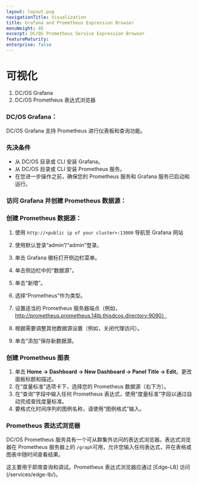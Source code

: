 ```yaml
---
layout: layout.pug
navigationTitle: Visualization
title: Grafana and Prometheus Expression Browser
menuWeight: 45
excerpt: DC/OS Prometheus Service Expression Browser
featureMaturity:
enterprise: false
---
```



# 可视化
 1. DC/OS Grafana
 1. DC/OS Prometheus 表达式浏览器

### DC/OS Grafana：

 DC/OS Grafana 支持 Prometheus 进行仪表板和查询功能。

### 先决条件

- 从 DC/OS 目录或 CLI 安装 Grafana。
- 从 DC/OS 目录或 CLI 安装 Prometheus 服务。
- 在您进一步操作之前，确保您的 Prometheus 服务和 Grafana 服务已启动和运行。


### 访问 Grafana 并创建 Prometheus 数据源：

### 创建 Prometheus 数据源：

1. 使用 `http://<public ip of your cluster>:13000` 导航至 Grafana 网站

1. 使用默认登录“admin”/“admin”登录。

1. 单击 Grafana 徽标打开侧边栏菜单。

1. 单击侧边栏中的“数据源”。

1. 单击“新增”。

1. 选择“Prometheus”作为类型。

1. 设置适当的 Prometheus 服务器端点（例如，http://prometheus.prometheus.14lb.thisdcos.directory:9090）

1. 根据需要调整其他数据源设置（例如，关闭代理访问）。

1. 单击“添加”保存新数据源。

### 创建 Prometheus 图表

1. 单击 **Home -> Dashboard -> New Dashboard -> Panel Title -> Edit**。更改面板标题和描述。
1. 在“度量标准”选项卡下，选择您的 Prometheus 数据源（右下方）。
1. 在“查询”字段中输入任何 Prometheus 表达式，使用“度量标准”字段以通过自动完成查找度量标准。
1. 要格式化时间序列的图例名称，请使用“图例格式”输入。

### Prometheus 表达式浏览器

 DC/OS Prometheus 服务具有一个可从群集外访问的表达式浏览器。表达式浏览器在 Prometheus 服务器上的 `/graph`可用，允许您输入任何表达式，并在表格或图表中随时间查看结果。

这主要用于即席查询和调试。Prometheus 表达式浏览器应通过 [Edge-LB] 访问(/services/edge-lb/)。
